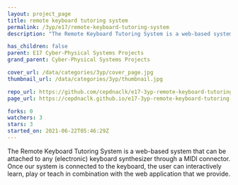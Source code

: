 ```yaml
---
layout: project_page
title: remote keyboard tutoring system
permalink: /3yp/e17/remote-keyboard-tutoring-system
description: "The Remote Keyboard Tutoring System is a web-based system that can be attached to any (electronic) keyboard synthesizer through a MIDI connector. Once our system is connected to the keyboard, the user can interactively learn, play or teach in combination with the web application that we provide."

has_children: false
parent: E17 Cyber-Physical Systems Projects
grand_parent: Cyber-Physical Systems Projects

cover_url: /data/categories/3yp/cover_page.jpg
thumbnail_url: /data/categories/3yp/thumbnail.jpg

repo_url: https://github.com/cepdnaclk/e17-3yp-remote-keyboard-tutoring-system
page_url: https://cepdnaclk.github.io/e17-3yp-remote-keyboard-tutoring-system

forks: 0
watchers: 3
stars: 3
started_on: 2021-06-22T05:46:29Z
---
```

The Remote Keyboard Tutoring System is a web-based system that can be attached to any (electronic) keyboard synthesizer through a MIDI connector. Once our system is connected to the keyboard, the user can interactively learn, play or teach in combination with the web application that we provide.

